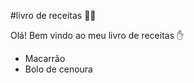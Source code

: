 #livro de receitas :man_cook:



Olá! Bem vindo ao meu livro de receitas :hand:

- Macarrão
- Bolo de cenoura